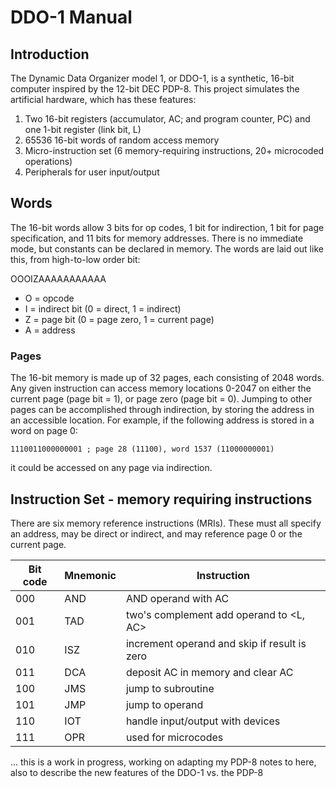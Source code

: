 # DDO-1 Manual

## Introduction

The Dynamic Data Organizer model 1, or DDO-1, is a synthetic, 16-bit computer inspired by the 12-bit DEC PDP-8. This project simulates the artificial hardware, which has these features:

1. Two 16-bit registers (accumulator, AC; and program counter, PC) and one 1-bit register (link bit, L)
2. 65536 16-bit words of random access memory
3. Micro-instruction set (6 memory-requiring instructions, 20+ microcoded operations)
4. Peripherals for user input/output

## Words

The 16-bit words allow 3 bits for op codes, 1 bit for indirection, 1 bit for page specification, and 11 bits for memory addresses. There is no immediate mode, but constants can be declared in memory. The words are laid out like this, from high-to-low order bit:

OOOIZAAAAAAAAAAA

- O = opcode
- I = indirect bit (0 = direct, 1 = indirect)
- Z = page bit (0 = page zero, 1 = current page)
- A = address

### Pages

The 16-bit memory is made up of 32 pages, each consisting of 2048 words. Any given instruction can access memory locations 0-2047 on either the current page (page bit = 1), or page zero (page bit = 0). Jumping to other pages can be accomplished through indirection, by storing the address in an accessible location. For example, if the following address is stored in a word on page 0:

    1110011000000001 ; page 28 (11100), word 1537 (11000000001)

it could be accessed on any page via indirection.

## Instruction Set - memory requiring instructions

There are six memory reference instructions (MRIs). These must all specify an address, may be direct or indirect, and may reference page 0 or the current page.

|Bit code|Mnemonic|Instruction|
|--------|--------|-----------|
| 000    | AND    | AND operand with AC |
| 001    | TAD    | two's complement add operand to <L, AC> |
| 010    | ISZ    | increment operand and skip if result is zero |
| 011    | DCA    | deposit AC in memory and clear AC |
| 100    | JMS    | jump to subroutine |
| 101    | JMP    | jump to operand |
| 110    | IOT    | handle input/output with devices |
| 111    | OPR    | used for microcodes |



...
this is a work in progress, working on adapting my PDP-8 notes to here, also to describe the new features of the DDO-1 vs. the PDP-8